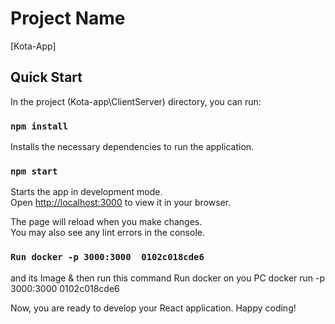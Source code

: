 # Project Name

[Kota-App]

## Quick Start

In the project (Kota-app\ClientServer) directory, you can run:

### `npm install`

Installs the necessary dependencies to run the application.

### `npm start`

Starts the app in development mode.\
Open [http://localhost:3000](http://localhost:3000) to view it in your browser.

The page will reload when you make changes.\
You may also see any lint errors in the console.


### `Run docker -p 3000:3000  0102c018cde6`
and its Image & then run this command
Run docker on you PC 
 docker run -p 3000:3000  0102c018cde6

Now, you are ready to develop your React application. Happy coding!


